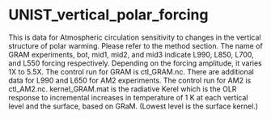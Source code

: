 # UNIST_vertical_polar_forcing
This is data for Atmospheric circulation sensitivity to changes in the vertical structure of polar warming. Please refer to the method section.
The name of GRAM experiments, bot, mid1, mid2, and mid3 indicate L990, L850, L700, and L550 forcing respectively.
Depending on the forcing amplitude, it varies 1X to 5.5X. The control run for GRAM is ctl_GRAM.nc.
There are additional data for L990 and L650 for AM2 experiments. The control run for AM2 is ctl_AM2.nc.
kernel_GRAM.mat is the radiative Kerel which is the OLR response to incremental increases in temperature of 1 K at each vertical level and the surface, based on GRaM.
(Lowest level is the surface kernel.)
